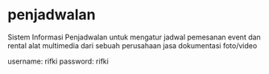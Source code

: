 # penjadwalan
Sistem Informasi Penjadwalan untuk mengatur jadwal pemesanan event dan rental alat multimedia dari sebuah perusahaan jasa dokumentasi foto/video

username: rifki
password: rifki

